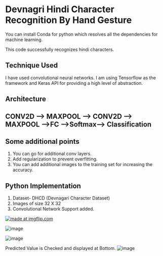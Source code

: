 # Devnagri Hindi Character Recognition By Hand Gesture

You can install Conda for python which resolves all the dependencies for machine learning.

This code successfully recognizes hindi characters.

## Technique Used

I have used convolutional neural networks.
I am using Tensorflow as the framework and Keras API for providing a high level of abstraction.

## Architecture

## CONV2D --> MAXPOOL --> CONV2D --> MAXPOOL -->FC -->Softmax--> Classification

## Some additional points

1) You can go for additional conv layers.
2) Add regularization to prevent overfitting.
3) You can add additional images to the training set for increasing the accuracy.


## Python  Implementation

1) Dataset- DHCD (Devnagari Character Dataset)
2) Images of size 32 X 32
4) Convolutional Network Support added.


<a href="https://imgflip.com/gif/2r200c"><img src="https://i.imgflip.com/2r200c.gif" title="made at imgflip.com"/></a>





![image](https://user-images.githubusercontent.com/29300053/51090956-c8f63000-17a9-11e9-9a26-2c69f14fecf3.png)



![image](https://user-images.githubusercontent.com/29300053/51090972-e75c2b80-17a9-11e9-87d1-63f585a26465.png)


Predicted Value is Checked and displayed at Bottom.
![image](https://user-images.githubusercontent.com/29300053/51090977-00fd7300-17aa-11e9-97c3-b3c839961ca0.png)

